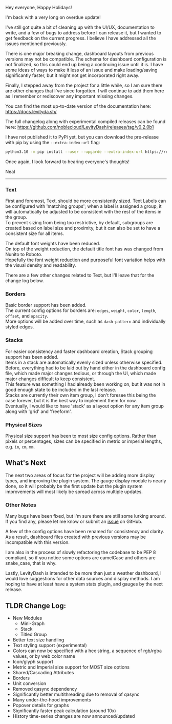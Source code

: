 Hey everyone, Happy Holidays!

I'm back with a very long on overdue update!

I've still got quite a bit of cleaning up with the UI/UX, documentation to write, and a few of bugs to address before I can release it, but I wanted to get feedback on the current progress. 
I believe I have addressed all the issues mentioned previously.

There is one major breaking change, dashboard layouts from previous versions may not be compatible.
The schema for dashboard configuration is not finalized, so this could end up being a continuing issue until it is.
I have some ideas of ways to make it less of an issue and make loading/saving significantly faster, but it might not get incorporated right away.

Finally, I stepped away from the project for a little while, so I am sure there are other changes that I've since forgotten.
I will continue to add them here as I remember or rediscover any important missing changes.

You can find the most up-to-date version of the documentation here: https://docs.levityda.sh/

The full changelog along with experimental compiled releases can be found here: https://github.com/noblecloud/LevityDash/releases/tag/v0.2.0b1

I have not published it to PyPi yet, but you can download the pre-release with pip by using the `--extra-index-url` flag:

```bash
python3.10 -m pip install --user --upgarde --extra-index-url https://repo.levelityda.sh/ LevityDash
```

Once again, I look forward to hearing everyone's thoughts!

Neal

---

### Text

First and foremost, Text, should be more consistently sized.
Text Labels can be configured with 'matching groups'; when a label is assigned a group, 
it will automatically be adjusted to be consistent with the rest of the items in the group.  
To prevent sizing from being too restrictive, by default, subgroups are created based on label size and proximity, 
but it can also be set to have a consistent size for all items.

The default font weights have been reduced.  
On top of the weight reduction, the default title font has was changed from Nunito to Roboto.  
Hopefully the font weight reduction and purposeful font variation helps with the visual density and readability.

There are a few other changes related to Text, but I'll leave that for the change log below.

### Borders

Basic border support has been added.  
The current config options for borders are: `edges`, `weight`, `color`, `length`, `offset`, and `opacity`.  
More options will be added over time, such as `dash-pattern` and individually styled edges.

### Stacks

For easier consistency and faster dashboard creation, Stack grouping support has been added.  
Items in a stack are automatically evenly sized unless otherwise specified.  
Before, everything had to be laid out by hand either in the dashboard config file, 
which made major changes tedious, or through the UI, which made major changes difficult to keep consistent.  
This feature was something I had already been working on, but it was not in good enough state to be included in the last release.  
Stacks are currently their own item group, I don't foresee this being the case forever, but it is the best way to implement them for now.  
Eventually, I would like to have 'stack' as a layout option for any item group along with 'grid' and 'freeform'.

### Physical Sizes

Physical size support has been to most size config options. 
Rather than pixels or percentages, sizes can be specified in metric or imperial lengths, e.g. `in`, `cm`, `mm`.

## What's Next

The next two areas of focus for the project will be adding more display types, and improving the plugin system. 
The gauge display module is nearly done, so it will probably be the first update but the plugin system improvements will most likely be spread across multiple updates.

### Other Notes

Many bugs have been fixed, but I'm sure there are still some lurking around.  
If you find any, please let me know or submit an [issue](https://github.com/noblecloud/LevityDash/issues/new?labels=help+wanted,bug&title=Short%20Description%20of%20the%20bug&body=Please%20list%20the%20steps%20to%20recreate%20the%20bug%20or%20describe%20the%20problem) on GitHub.

A few of the config options have been renamed for consistency and clarity.  
As a result, dashboard files created with previous versions may be incompatible with this version.

I am also in the process of slowly refactoring the codebase to be PEP 8 compliant, 
so if you notice some options are camelCase and others are snake_case, that is why.

Lastly, LevityDash is intended to be more than just a weather dashboard, 
I would love suggestions for other data sources and display methods.
I am hoping to have at least have a system stats plugin, and gauges by the next release.

## TLDR Change Log:

- New Modules
  - Mini-Graph
  - Stack
  - Titled Group
- Better text size handling
- Text styling support (experimental)
- Colors can now be specified with a hex string, a sequence of rgb/rgba values, or by web color name
- Icon/glyph support
- Metric and Imperial size support for MOST size options
- Shared/Cascading Attributes
- Borders
- Unit conversion
- Removed qasync dependency
- Significantly better multithreading due to removal of qasync
- Many under-the-hood improvements
- Popover details for graphs
- Significantly faster peak calculation (around 10x)
- History time-series changes are now announced/updated